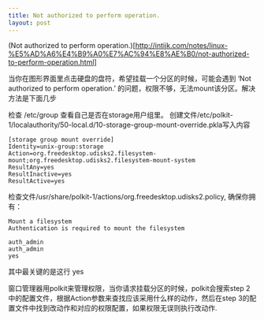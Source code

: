 ```yaml
---
title: Not authorized to perform operation.
layout: post
---
```


(Not authorized to perform operation.)[http://intijk.com/notes/linux-%E5%AD%A6%E4%B9%A0%E7%AC%94%E8%AE%B0/not-authorized-to-perform-operation.html]

当你在图形界面里点击硬盘的盘符，希望挂载一个分区的时候，可能会遇到
‘Not authorized to perform operation.’ 的问题，权限不够，无法mount该分区。解决方法是下面几步

检查 /etc/group 查看自己是否在storage用户组里。
创建文件/etc/polkit-1/localauthority/50-local.d/10-storage-group-mount-override.pkla写入内容

```
[storage group mount override]
Identity=unix-group:storage
Action=org.freedesktop.udisks2.filesystem-mount;org.freedesktop.udisks2.filesystem-mount-system
ResultAny=yes
ResultInactive=yes
ResultActive=yes
```

检查文件/usr/share/polkit-1/actions/org.freedesktop.udisks2.policy, 确保你拥有：

```
Mount a filesystem
Authentication is required to mount the filesystem

auth_admin
auth_admin
yes
```

其中最关键的是这行
yes

窗口管理器用polkit来管理权限，当你请求挂载分区的时候，polkit会搜索step 2中的配置文件，根据Action参数来查找应该采用什么样的动作，然后在step 3的配置文件中找到改动作和对应的权限配置，如果权限无误则执行改动作.